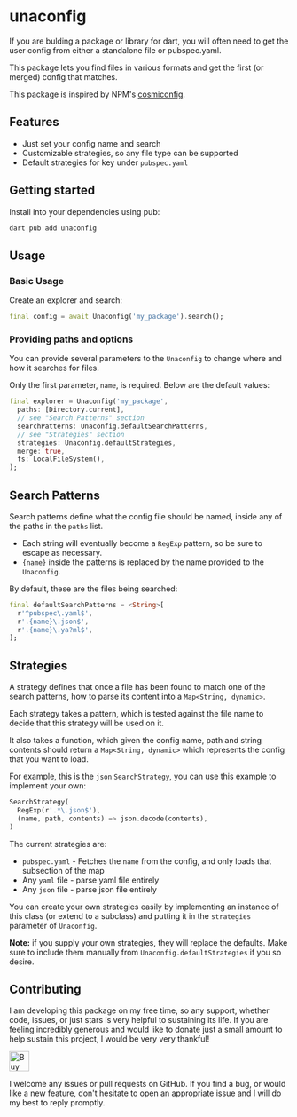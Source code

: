 # unaconfig

If you are bulding a package or library for dart, you will often need to get the user config from
either a standalone file or pubspec.yaml.

This package lets you find files in various formats and get the first (or merged) config that
matches.

This package is inspired by NPM's [cosmiconfig](https://www.npmjs.com/package/cosmiconfig).

## Features

- Just set your config name and search
- Customizable strategies, so any file type can be supported
- Default strategies for key under `pubspec.yaml`

## Getting started

Install into your dependencies using pub:

```bash
dart pub add unaconfig
```

## Usage

### Basic Usage

Create an explorer and search:

```dart
final config = await Unaconfig('my_package').search();
```

### Providing paths and options

You can provide several parameters to the `Unaconfig` to change where and how it searches for files.

Only the first parameter, `name`, is required. Below are the default values:

```dart
final explorer = Unaconfig('my_package',
  paths: [Directory.current],
  // see "Search Patterns" section
  searchPatterns: Unaconfig.defaultSearchPatterns,
  // see "Strategies" section
  strategies: Unaconfig.defaultStrategies,
  merge: true,
  fs: LocalFileSystem(),
);
```

## Search Patterns

Search patterns define what the config file should be named, inside any of the paths in the `paths`
list.

- Each string will eventually become a `RegExp` pattern, so be sure to escape as necessary.
- `{name}` inside the patterns is replaced by the name provided to the `Unaconfig`.

By default, these are the files being searched:

```dart
final defaultSearchPatterns = <String>[
  r'^pubspec\.yaml$',
  r'.{name}\.json$',
  r'.{name}\.ya?ml$',
];
```

## Strategies

A strategy defines that once a file has been found to match one of the search patterns, how to parse
its content into a `Map<String, dynamic>`.

Each strategy takes a pattern, which is tested against the file name to decide that this strategy
will be used on it.

It also takes a function, which given the config name, path and string contents should return a
`Map<String, dynamic>` which represents the config that you want to load.

For example, this is the `json` `SearchStrategy`, you can use this example to implement your own:

```dart
SearchStrategy(
  RegExp(r'.*\.json$'),
  (name, path, contents) => json.decode(contents),
)
```

The current strategies are:

- `pubspec.yaml` - Fetches the `name` from the config, and only loads that subsection of the map
- Any `yaml` file - parse yaml file entirely
- Any `json` file - parse json file entirely

You can create your own strategies easily by implementing an instance of this class (or extend to a
subclass) and putting it in the `strategies` parameter of `Unaconfig`.

**Note:** if you supply your own strategies, they will replace the defaults. Make sure to include
them manually from `Unaconfig.defaultStrategies` if you so desire.

## Contributing

I am developing this package on my free time, so any support, whether code, issues, or just stars is
very helpful to sustaining its life. If you are feeling incredibly generous and would like to donate
just a small amount to help sustain this project, I would be very very thankful!

<a href='https://ko-fi.com/casraf' target='_blank'>
  <img height='36' style='border:0px;height:36px;'
    src='https://cdn.ko-fi.com/cdn/kofi1.png?v=3'
    alt='Buy Me a Coffee at ko-fi.com' />
</a>

I welcome any issues or pull requests on GitHub. If you find a bug, or would like a new feature,
don't hesitate to open an appropriate issue and I will do my best to reply promptly.

